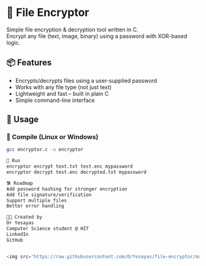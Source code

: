 # 🔐 File Encryptor

Simple file encryption & decryption tool written in C.  
Encrypt any file (text, image, binary) using a password with XOR-based logic.

## 📦 Features

- Encrypts/decrypts files using a user-supplied password
- Works with any file type (not just text)
- Lightweight and fast – built in plain C
- Simple command-line interface

## 🚀 Usage

### 🔧 Compile (Linux or Windows)
```bash
gcc encryptor.c -o encryptor

🧪 Run
encryptor encrypt text.txt test.enc mypassword
encryptor decrypt test.enc decrypted.txt mypassword

🛠️ Roadmap
Add password hashing for stronger encryption
Add file signature/verification
Support multiple files
Better error handling

👨‍💻 Created by
Or Yesayas
Computer Science student @ HIT
LinkedIn
GitHub


<img src="https://raw.githubusercontent.com/OrYesayas/file-encryptor/main/fox-coding.png" width="400" alt="Fox coding"/>




